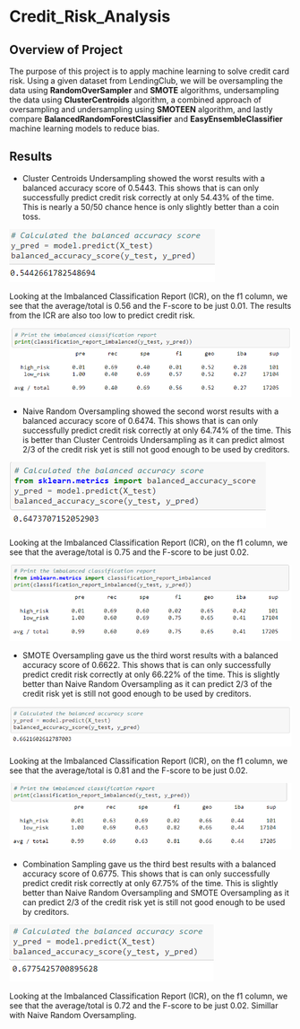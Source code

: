 # Credit_Risk_Analysis

## Overview of Project
The purpose of this project is to apply machine learning to solve credit card risk. Using a given dataset from LendingClub, we will be oversampling the data using **RandomOverSampler** and **SMOTE** algorithms, undersampling the data using **ClusterCentroids** algorithm, a combined approach of oversampling and undersampling using **SMOTEEN** algorithm, and lastly compare **BalancedRandomForestClassifier** and **EasyEnsembleClassifier** machine learning models to reduce bias.

## Results
- Cluster Centroids Undersampling showed the worst results with a balanced accuracy score of 0.5443. This shows that is can only successfully predict credit risk correctly at only 54.43% of the time. This is nearly a 50/50 chance hence is only slightly better than a coin toss.

![Cluster Centroids Undersampling](images/Cluster_Centroids_Undersampling.PNG)

Looking at the Imbalanced Classification Report (ICR), on the f1 column, we see that the average/total is 0.56 and the F-score to be just 0.01. The results from the ICR are also too low to predict credit risk.

![Cluster Centroids Undersampling fscore](images/Cluster_Centroids_Undersampling_f.PNG)
 
 - Naive Random Oversampling showed the second worst results with a balanced accuracy score of 0.6474. This shows that is can only successfully predict credit risk correctly at only 64.74% of the time. This is better than Cluster Centroids Undersampling as it can predict almost 2/3 of the credit risk yet is still not good enough to be used by creditors.

![Naive Random Oversampling](images/Naive_Random_Oversampling.PNG)

Looking at the Imbalanced Classification Report (ICR), on the f1 column, we see that the average/total is 0.75 and the F-score to be just 0.02.

![Naive Random Oversampling fscore](images/Naive_Random_Oversampling_f.PNG)

- SMOTE Oversampling gave us the third worst results with a balanced accuracy score of 0.6622. This shows that is can only successfully predict credit risk correctly at only 66.22% of the time. This is slightly better than Naive Random Oversampling as it can predict 2/3 of the credit risk yet is still not good enough to be used by creditors.

![SMOTE Oversampling](images/SMOTE.PNG)

Looking at the Imbalanced Classification Report (ICR), on the f1 column, we see that the average/total is 0.81 and the F-score to be just 0.02.

![SMOTE Oversampling fscore](images/SMOTE_f.PNG)

- Combination Sampling gave us the third best results with a balanced accuracy score of 0.6775. This shows that is can only successfully predict credit risk correctly at only 67.75% of the time. This is slightly better than Naive Random Oversampling and SMOTE Oversampling as it can predict 2/3 of the credit risk yet is still not good enough to be used by creditors.

![Combination_Sampling](images/Combination_Sampling.PNG)

Looking at the Imbalanced Classification Report (ICR), on the f1 column, we see that the average/total is 0.72 and the F-score to be just 0.02. Simillar with Naive Random Oversampling.
